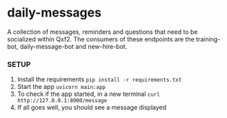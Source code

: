 # daily-messages
A collection of messages, reminders and questions that need to be socialized within Qxf2. The consumers of these endpoints are the training-bot, daily-message-bot and new-hire-bot.

### SETUP

1. Install the requirements `pip install -r requirements.txt`
2. Start the app `uvicorn main:app`
3. To check if the app started, in a new terminal `curl http://127.0.0.1:8000/message`
4. If all goes well, you should see a message displayed
